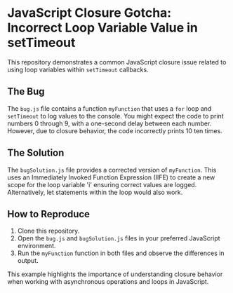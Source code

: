 # JavaScript Closure Gotcha: Incorrect Loop Variable Value in setTimeout

This repository demonstrates a common JavaScript closure issue related to using loop variables within `setTimeout` callbacks.

## The Bug

The `bug.js` file contains a function `myFunction` that uses a `for` loop and `setTimeout` to log values to the console.  You might expect the code to print numbers 0 through 9, with a one-second delay between each number. However, due to closure behavior, the code incorrectly prints 10 ten times.

## The Solution

The `bugSolution.js` file provides a corrected version of `myFunction`. This uses an Immediately Invoked Function Expression (IIFE) to create a new scope for the loop variable 'i' ensuring correct values are logged.  Alternatively, let statements within the loop would also work. 

## How to Reproduce

1. Clone this repository.
2. Open the `bug.js` and `bugSolution.js` files in your preferred JavaScript environment.
3. Run the `myFunction` function in both files and observe the differences in output.

This example highlights the importance of understanding closure behavior when working with asynchronous operations and loops in JavaScript.